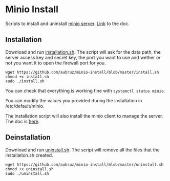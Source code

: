 # Minio Install
Scripts to install and uninstall [minio server](https://min.io/). [Link](https://docs.min.io/) to the doc.

## Installation
Download and run [installation.sh](https://github.com/aubruz/minio-install/blob/master/install.sh). The script will ask for the data path, the server access key and secret key, the port you want to use and wether or not you want it to open the firewall port for you.
```
wget https://github.com/aubruz/minio-install/blob/master/install.sh
chmod +x install.sh
sudo ./install.sh
```

You can check that everything is working fine with `systemctl status minio`.

You can modify the values you provided during the installation in /etc/default/minio.

The installation script will also install the minio client to manage the server. The doc is [here](https://docs.min.io/docs/minio-client-quickstart-guide.html).


## Deinstallation
Download and run [uninstall.sh](https://github.com/aubruz/minio-install/blob/master/uninstall.sh). The script will remove all the files that the installation.sh created.

```
wget https://github.com/aubruz/minio-install/blob/master/uninstall.sh
chmod +x uninstall.sh
sudo ./uninstall.sh
```
